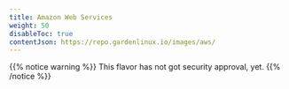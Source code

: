 ```yaml
---
title: Amazon Web Services
weight: 50
disableToc: true
contentJson: https://repo.gardenlinux.io/images/aws/
---
```


{{% notice warning %}}
This flavor has not got security approval, yet.
{{% /notice %}}

